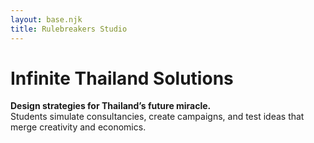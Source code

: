 ```yaml
---
layout: base.njk
title: Rulebreakers Studio
---
```

# Infinite Thailand Solutions

**Design strategies for Thailand’s future miracle.**  
Students simulate consultancies, create campaigns, and test ideas that merge creativity and economics.
